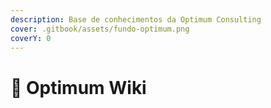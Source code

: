 ```yaml
---
description: Base de conhecimentos da Optimum Consulting
cover: .gitbook/assets/fundo-optimum.png
coverY: 0
---
```


# 📓 Optimum Wiki


